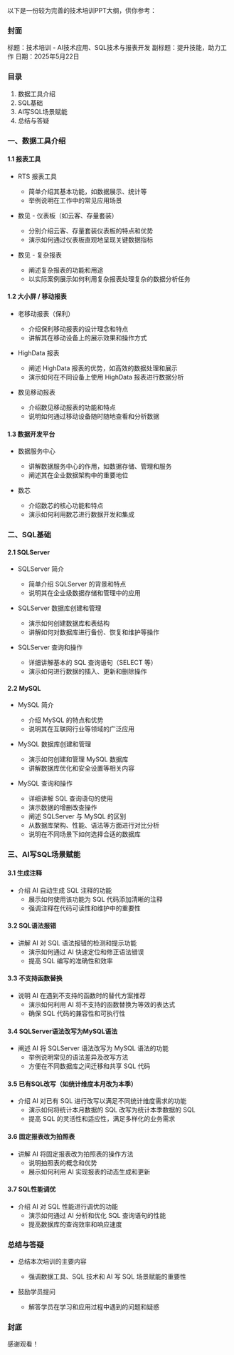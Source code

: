 以下是一份较为完善的技术培训PPT大纲，供你参考：

### 封面

标题：技术培训 - AI技术应用、SQL技术与报表开发
副标题：提升技能，助力工作
日期：2025年5月22日

### 目录

1. 数据工具介绍
2. SQL基础
3. AI写SQL场景赋能
4. 总结与答疑

### 一、数据工具介绍

#### 1.1 报表工具

  * RTS 报表工具
    * 简单介绍其基本功能，如数据展示、统计等
    * 举例说明在工作中的常见应用场景

  * 数见 - 仪表板（如云客、存量套装）
    * 分别介绍云客、存量套装仪表板的特点和优势
    * 演示如何通过仪表板直观地呈现关键数据指标

  * 数见 - 复杂报表
    * 阐述复杂报表的功能和用途
    * 以实际案例展示如何利用复杂报表处理复杂的数据分析任务

#### 1.2 大小屏 / 移动报表

  * 老移动报表（保利）
    * 介绍保利移动报表的设计理念和特点
    * 讲解其在移动设备上的展示效果和操作方式

  * HighData 报表
    * 阐述 HighData 报表的优势，如高效的数据处理和展示
    * 演示如何在不同设备上使用 HighData 报表进行数据分析

  * 数见移动报表
    * 介绍数见移动报表的功能和特点
    * 说明如何通过移动设备随时随地查看和分析数据

#### 1.3 数据开发平台

  * 数据服务中心
    * 讲解数据服务中心的作用，如数据存储、管理和服务
    * 阐述其在企业数据架构中的重要地位

  * 数芯
    * 介绍数芯的核心功能和特点
    * 演示如何利用数芯进行数据开发和集成

### 二、SQL基础

#### 2.1 SQLServer

  * SQLServer 简介
    * 简单介绍 SQLServer 的背景和特点
    * 说明其在企业级数据存储和管理中的应用

  * SQLServer 数据库创建和管理
    * 演示如何创建数据库和表结构
    * 讲解如何对数据库进行备份、恢复和维护等操作

  * SQLServer 查询和操作
    * 详细讲解基本的 SQL 查询语句（SELECT 等）
    * 演示如何进行数据的插入、更新和删除操作

#### 2.2 MySQL

  * MySQL 简介
    * 介绍 MySQL 的特点和优势
    * 说明其在互联网行业等领域的广泛应用

  * MySQL 数据库创建和管理
    * 演示如何创建和管理 MySQL 数据库
    * 讲解数据库优化和安全设置等相关内容

  * MySQL 查询和操作
    * 详细讲解 SQL 查询语句的使用
    * 演示数据的增删改查操作
    * 阐述 SQLServer 与 MySQL 的区别
    * 从数据库架构、性能、语法等方面进行对比分析
    * 说明在不同场景下如何选择合适的数据库

### 三、AI写SQL场景赋能

#### 3.1 生成注释

  * 介绍 AI 自动生成 SQL 注释的功能
    * 展示如何使用该功能为 SQL 代码添加清晰的注释
    * 强调注释在代码可读性和维护中的重要性

#### 3.2 SQL语法报错

  * 讲解 AI 对 SQL 语法报错的检测和提示功能
    * 演示如何通过 AI 快速定位和修正语法错误
    * 提高 SQL 编写的准确性和效率

#### 3.3 不支持函数替换

  * 说明 AI 在遇到不支持的函数时的替代方案推荐
    * 演示如何利用 AI 将不支持的函数替换为等效的表达式
    * 确保 SQL 代码的兼容性和可执行性

#### 3.4 SQLServer语法改写为MySQL语法

  * 阐述 AI 将 SQLServer 语法改写为 MySQL 语法的功能
    * 举例说明常见的语法差异及改写方法
    * 方便在不同数据库之间迁移和共享 SQL 代码

#### 3.5 已有SQL改写（如统计维度本月改为本季）

  * 介绍 AI 对已有 SQL 进行改写以满足不同统计维度需求的功能
    * 演示如何将统计本月数据的 SQL 改写为统计本季数据的 SQL
    * 提高 SQL 的灵活性和适应性，满足多样化的业务需求

#### 3.6 固定报表改为拍照表

  * 讲解 AI 将固定报表改为拍照表的操作方法
    * 说明拍照表的概念和优势
    * 展示如何利用 AI 实现报表的动态生成和更新

#### 3.7 SQL性能调优

  * 介绍 AI 对 SQL 性能进行调优的功能
    * 演示如何通过 AI 分析和优化 SQL 查询语句的性能
    * 提高数据库的查询效率和响应速度

### 总结与答疑

  * 总结本次培训的主要内容
    * 强调数据工具、SQL 技术和 AI 写 SQL 场景赋能的重要性

  * 鼓励学员提问
    * 解答学员在学习和应用过程中遇到的问题和疑惑

### 封底

感谢观看！